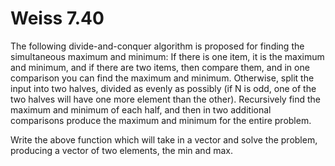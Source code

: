 # Weiss 7.40

The following divide-and-conquer algorithm is proposed for finding the simultaneous
maximum and minimum: If there is one item, it is the maximum and
minimum, and if there are two items, then compare them, and in one comparison
you can find the maximum and minimum. Otherwise, split the input into two
halves, divided as evenly as possibly (if N is odd, one of the two halves will have
one more element than the other). Recursively find the maximum and minimum
of each half, and then in two additional comparisons produce the maximum and
minimum for the entire problem.

Write the above function which will take in a vector and solve the problem, 
producing a vector of two elements, the min and max.